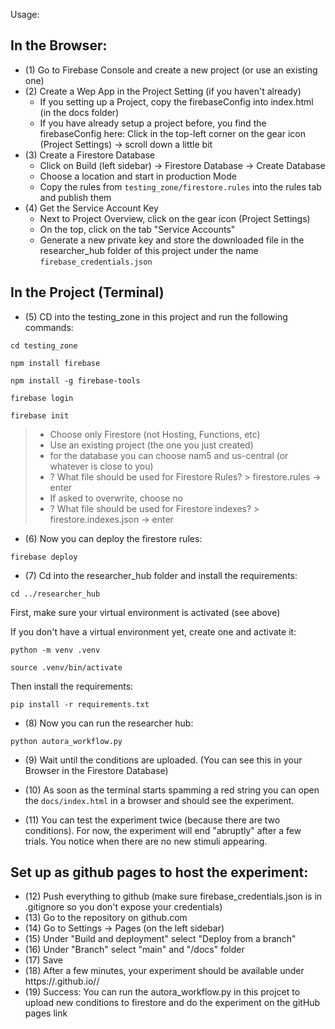 Usage:

## In the Browser:

- (1) Go to Firebase Console and create a new project (or use an existing one)
- (2) Create a Wep App in the Project Setting (if you haven't already)
    - If you setting up a Project, copy the firebaseConfig into index.html (in the docs folder)
    - If you have already setup a project before, you find the firebaseConfig here:
        Click in the top-left corner on the gear icon (Project Settings) -> scroll down a little bit
- (3) Create a Firestore Database
  - Click on Build (left sidebar) -> Firestore Database -> Create Database
  - Choose a location and start in production Mode
  - Copy the rules from `testing_zone/firestore.rules` into the rules tab and publish them
- (4) Get the Service Account Key
  - Next to Project Overview, click on the gear icon (Project Settings)
  - On the top, click on the tab "Service Accounts"
  - Generate a new private key and store the downloaded file in the researcher_hub folder of this project
    under the name `firebase_credentials.json`

## In the Project (Terminal)
- (5) CD into the testing_zone in this project and run the following commands: 

```shell
cd testing_zone
```

```shell
npm install firebase
```

```shell
npm install -g firebase-tools
```

```shell
firebase login
```

```shell
firebase init
```

> - Choose only Firestore (not Hosting, Functions, etc)
> - Use an existing project (the one you just created)
> - for the database you can choose nam5 and us-central (or whatever is close to you)
> - ? What file should be used for Firestore Rules? > firestore.rules -> enter
> - If asked to overwrite, choose no
> - ? What file should be used for Firestore indexes? > firestore.indexes.json -> enter

- (6) Now you can deploy the firestore rules:
```shell
firebase deploy
```

- (7) Cd into the researcher_hub folder and install the requirements:

```shell
cd ../researcher_hub
```

First, make sure your virtual environment is activated (see above)

If you don't have a virtual environment yet, create one and activate it:

```shell
python -m venv .venv
```

```shell
source .venv/bin/activate
```

Then install the requirements:

```shell
pip install -r requirements.txt
```

- (8) Now you can run the researcher hub:

```shell
python autora_workflow.py
```

- (9) Wait until the conditions are uploaded. (You can see this in your Browser in the Firestore Database)

- (10) As soon as the terminal starts spamming a red string you can open the `docs/index.html` in a browser
and should see the experiment.

- (11) You can test the experiment twice (because there are two conditions). For now, the experiment will end 
"abruptly" after a few trials. You notice when there are no new stimuli appearing.

## Set up as github pages to host the experiment:

- (12) Push everything to github (make sure firebase_credentials.json is in .gitignore so you don't expose your credentials)
- (13) Go to the repository on github.com
- (14) Go to Settings -> Pages (on the left sidebar)
- (15) Under "Build and deployment" select "Deploy from a branch"
- (16) Under "Branch" select "main" and "/docs" folder
- (17) Save
- (18) After a few minutes, your experiment should be available under https://<your-github-username>.github.io/<your-repo-name>/
- (19) Success: You can run the autora_workflow.py in this projcet to upload new conditions to firestore and do the experiment 
on the gitHub pages link